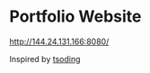 # Portfolio Website
http://144.24.131.166:8080/

Inspired by [tsoding](https://www.youtube.com/watch?v=b-q4QBy52AA)
